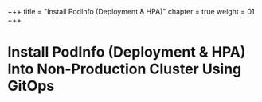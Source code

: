 +++
title = "Install PodInfo (Deployment & HPA)"
chapter = true
weight = 01
+++

# Install PodInfo (Deployment & HPA) Into Non-Production Cluster Using GitOps

[//]: # (add content here)